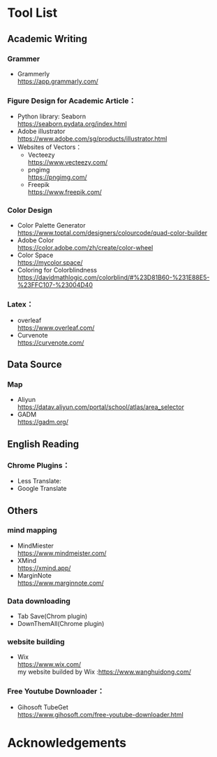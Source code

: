 # Tool List

## Academic Writing
### Grammer
- Grammerly  
  <https://app.grammarly.com/>


### Figure Design for Academic Article：
- Python library: Seaborn   
  <https://seaborn.pydata.org/index.html>   
- Adobe illustrator    
  <https://www.adobe.com/sg/products/illustrator.html>   
- Websites of Vectors：       
  - Vecteezy   
    <https://www.vecteezy.com/>  
  - pngimg   
    <https://pngimg.com/>   
  - Freepik   
    <https://www.freepik.com/>   


### Color Design
- Color Palette Generator   
  <https://www.toptal.com/designers/colourcode/quad-color-builder>  
- Adobe Color        
  <https://color.adobe.com/zh/create/color-wheel>  
- Color Space  
  <https://mycolor.space/>
- Coloring for Colorblindness   
  <https://davidmathlogic.com/colorblind/#%23D81B60-%231E88E5-%23FFC107-%23004D40>
  
### Latex：
- overleaf  
  <https://www.overleaf.com/>   
- Curvenote  
  <https://curvenote.com/>  

## Data Source
### Map
- Aliyun   
 <https://datav.aliyun.com/portal/school/atlas/area_selector>  
- GADM  
  <https://gadm.org/>  

## English Reading
### Chrome Plugins：
- Less Translate:
- Google Translate  

## Others
### mind mapping
- MindMiester  
  <https://www.mindmeister.com/>   
- XMind  
  <https://xmind.app/>  
- MarginNote  
  <https://www.marginnote.com/>  

### Data downloading
- Tab Save(Chrom plugin)   
- DownThemAll(Chrome plugin)   

### website building
- Wix   
  <https://www.wix.com/>  
  my website builded by Wix :<https://www.wanghuidong.com/>   

 ### Free Youtube Downloader：   
 - Gihosoft TubeGet    
   <https://www.gihosoft.com/free-youtube-downloader.html>    

# Acknowledgements
 

